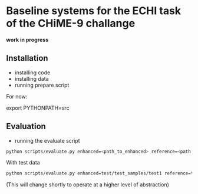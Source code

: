 # Baseline systems for the ECHI task of the CHiME-9 challange

**work in progress**

## Installation

- installing code
- installing data
- running prepare script

For now:

export PYTHONPATH=src

## Evaluation

- running the evaluate script

```bash
python scripts/evaluate.py enhanced=<path_to_enhanced> reference=<path to references>
```

With test data

```bash
python scripts/evaluate.py enhanced=test/test_samples/test1 reference=test/test_samples/test
```

(This will change shortly to operate at a higher level of abstraction)
